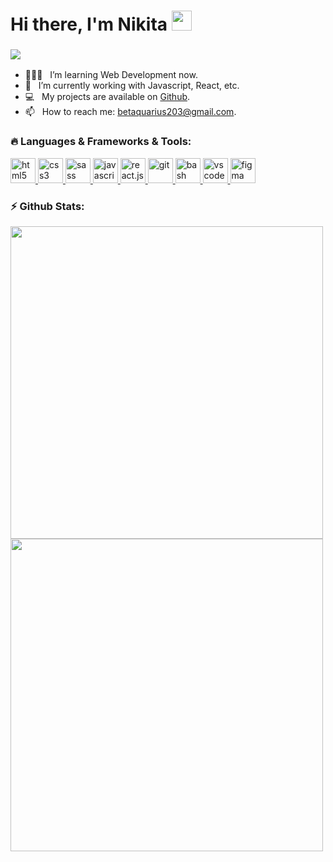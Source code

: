 <h1>
  Hi there, I'm Nikita <img src="https://github.com/blackcater/blackcater/raw/main/images/Hi.gif" height="32"/>
</h1>
<h3>
   <img src="https://readme-typing-svg.herokuapp.com?size=26&color=F0E23E&lines=Nice+to+meet+you!">
</h3>


- 👨🏻‍💻 &nbsp; I’m learning Web Development now.
- 🌱 &nbsp; I’m currently working with Javascript, React, etc.
- 💻 &nbsp; My projects are available on [Github](https://github.com/enk4y).
- 📫 &nbsp; How to reach me: betaquarius203@gmail.com.

### 🔥 Languages & Frameworks & Tools:
<p align="left"> 
  <a href="https://www.w3.org/html/" target="_blank" rel="noreferrer"> <img src="https://user-images.githubusercontent.com/94822920/158163017-42ab343e-72f6-4039-8b2a-a5b1749383a5.svg" alt="html5" width="40" height="40"/> </a> 
  <a href="https://www.w3schools.com/css/" target="_blank" rel="noreferrer"> <img src="https://user-images.githubusercontent.com/94822920/158162999-26f8670a-7347-49e3-9f32-846d5d779556.svg" alt="css3" width="40" height="40"/> </a> 
  <a href="https://sass-lang.com/" target="_blank" rel="noreferrer"> <img src="https://user-images.githubusercontent.com/94822920/158166036-d9155c40-bb99-4cda-8b9d-ca2605752df3.svg" alt="sass" width="40" height="40"/> </a>   
  <a href="https://www.w3schools.com/js/" target="_blank" rel="noreferrer"> <img src="https://user-images.githubusercontent.com/94822920/158165415-2eb68985-5279-49b5-b561-618f51e37fac.svg" alt="javascript" width="40" height="40"/> </a> 
  <a href="https://reactjs.org/" target="_blank" rel="noreferrer"> <img src="https://user-images.githubusercontent.com/94822920/158166025-c2e31aca-c16b-4e77-aab3-bf842ac62749.svg" alt="react.js" width="40" height="40"/> </a> 
  <a href="https://git-scm.com/" target="_blank" rel="noreferrer"> <img src="https://user-images.githubusercontent.com/94822920/158162850-b8276f15-6fa4-4436-bef2-b67b676ac01f.svg" alt="git" width="40" height="40"/> </a>   
  <a href="http://www.gnu.org/software/bash/" target="_blank" rel="noreferrer"> <img src="https://user-images.githubusercontent.com/94822920/158162985-f0759304-d91c-4edc-b804-3aa9d9037bcd.svg" alt="bash" width="40" height="40"/> </a> 
  <a href="https://code.visualstudio.com/" target="_blank" rel="noreferrer"> <img src="https://user-images.githubusercontent.com/94822920/158163028-1b9787bb-ae6c-4e8f-97c7-1c8a0ffaa203.svg" alt="vscode" width="40" height="40"/> </a> 
  <a href="https://www.figma.com/" target="_blank" rel="noreferrer"> <img src="https://user-images.githubusercontent.com/94822920/158163003-27cff123-6de3-435d-8cbf-932e41e6fe05.svg" alt="figma" width="40" height="40"/> </a> 
</p>

### ⚡ Github Stats:
<p align="left">	
  <img width=500 src="https://github-readme-stats.vercel.app/api?username=enk4y&show_icons=true&theme=react&border_color=61dafb&hide_border=true"" />
  <img width=500 src="https://github-readme-stats.vercel.app/api/top-langs/?username=enk4y&title_color=61dafb&text_color=ffffff&icon_color=61dafb&bg_color=20232a&langs_count=8&layout=compact&border_color=61dafb&hide_border=true" />
</p>
